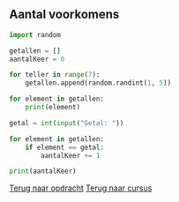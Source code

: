 ## Aantal voorkomens

```python
import random

getallen = []
aantalKeer = 0

for teller in range(7):
    getallen.append(random.randint(1, 5))

for element in getallen:
    print(element)

getal = int(input("Getal: "))

for element in getallen:
    if element == getal:
        aantalKeer += 1

print(aantalKeer)
```

[Terug naar opdracht](/taken/aantalvoorkomens.html)
[Terug naar cursus](/25_toevoegen.html)